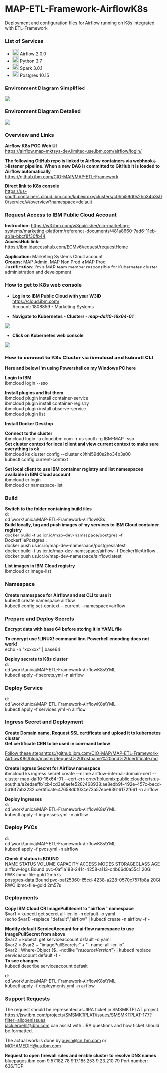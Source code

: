 # MAP-ETL-Framework-AirflowK8s
Deployment and configuration files for Airflow running on K8s integrated with ETL-Framework

### List of Services

 - <img src="https://miro.medium.com/max/1080/1*6jjSw8IqGbsPZp7L_43YyQ.png" height="20"> Airflow 2.0.0
 - <img src="https://i.stack.imgur.com/hRJou.gif" height="20"> Python 3.7
 - <img src="https://www.computing.co.uk/w-images/cc6f36ae-ffb1-4271-8847-725556046f5c/0/apachesparklogo-580x358.png" height="20"> Spark 3.0.1
 - <img src="https://upload.wikimedia.org/wikipedia/commons/2/29/Postgresql_elephant.svg" height="20"> Postgres 10.15

### Environment Diagram Simplified
<img src="https://github.ibm.com/CIO-MAP/MAP-ETL-Framework-AirflowK8s/blob/master/env_diagram_simplified.jpg">

### Environment Diagram Detailed
<img src="https://github.ibm.com/CIO-MAP/MAP-ETL-Framework-AirflowK8s/blob/master/env_diagram_detailed.jpg">

### Overview and Links

**Airflow K8s POC Web UI**\
https://airflow.map-mktsys-dev.limited-use.ibm.com/airflow/login/

**The following GitHub repo is linked to Airflow containers via webhook<->listener pipeline. When a new DAG is committed to GitHub it is loaded to Airflow automatically**\
https://github.ibm.com/CIO-MAP/MAP-ETL-Framework

**Direct link to K8s console**\
https://us-south.containers.cloud.ibm.com/kubeproxy/clusters/c0hhi59d0s2ho34b3s00/service/#/overview?namespace=default

### Request Access to IBM Public Cloud Account

**Instruction:** https://w3.ibm.com/w3publisher/cio-marketing-systems/marketing-platform/reference-documents/481a8660-7ad6-11eb-ab1a-bbcf8f30fb44 \
**AccessHub link:** https://ibm.idaccesshub.com/ECMv6/request/requestHome

**Application:** Marketing Systems Cloud account \
**Groups:** MAP Admin, MAP Non Prod и MAP Prod \
**Justification:** I'm a MAP team member responsible for Kubernetes cluster administration and development

### How to get to K8s web console

- **Log in to IBM Public Cloud with your W3ID**\
https://cloud.ibm.com/ \
Account: 1808859 - Marketing Systems

- **Navigate to Kubernetes - Clusters - _map-dal10-16x64-01_**
<img src="https://github.ibm.com/CIO-MAP/MAP-ETL-Framework-AirflowK8s/blob/master/docs/1_1.jpg">

- **Click on Kubernetes web console**
<img src="https://github.ibm.com/CIO-MAP/MAP-ETL-Framework-AirflowK8s/blob/master/docs/1_2.jpg">

### How to connect to K8s Cluster via ibmcloud and kubectl CLI

**Here and below I'm using Powershell on my Windows PC here**

**Login to IBM**\
ibmcloud login --sso

**Install plugins and list them**\
ibmcloud plugin install container-service \
ibmcloud plugin install container-registry \
ibmcloud plugin install observe-service \
ibmcloud plugin list

**Install Docker Desktop**

**Connect to the cluster**\
ibmcloud login -a cloud.ibm.com -r us-south -g IBM-MAP -sso \
**Set cluster context for local client and view current context to make sure everything is ok**\
ibmcloud ks cluster config --cluster c0hhi59d0s2ho34b3s00 \
kubectl config current-context

**Set local client to use IBM container registry and list namespaces available in IBM Cloud account**\
ibmcloud cr login\
ibmcloud cr namespace-list

### Build

**Switch to the folder containing build files**\
d: \
cd \work\unica\MAP-ETL-Framework-AirflowK8s \
**Build locally, tag and push images of my services to IBM Cloud container registry**\
docker build -t us.icr.io/map-dev-namespace/postgres -f DockerfilePostgres . \
docker push us.icr.io/map-dev-namespace/postgres:latest \
docker build -t us.icr.io/map-dev-namespace/airflow -f DockerfileAirflow . \
docker push us.icr.io/map-dev-namespace/airflow:latest

**List images in IBM Cloud registry**\
ibmcloud cr image-list

### Namespace

**Create namespace for Airflow and set CLI to use it**\
kubectl create namespace airflow \
kubectl config set-context --current --namespace=airflow

### Prepare and Deploy Secrets

**Encrypt data with base 64 before storing it in YAML file**

**To encrypt use !LINUX! command line. Powerhell encoding does not work!**\
echo -n "xxxxxx" | base64

**Deploy secrets to K8s cluster**\
d: \
cd \work\unica\MAP-ETL-Framework-AirflowK8s\YML \
kubectl apply -f secrets.yml -n airflow

### Deploy Service

d: \
cd \work\unica\MAP-ETL-Framework-AirflowK8s\YML \
kubectl apply -f services.yml -n airflow

### Ingress Secret and Deployment

**Create Domain name, Request SSL certificate and upload it to kubernetes cluster**\
**Get certificate CRN to be used in command below**

[Follow these steps](https://support.west-wind.com)https://github.ibm.com/CIO-MAP/MAP-ETL-Framework-AirflowK8s/blob/master/Request%20hostname%20and%20certificate.md

**Create Ingress Secret for Airflow namespace**\
ibmcloud ks ingress secret create --name airflow-internal-domain-cert --cluster map-dal10-16x64-01 --cert-crn crn:v1:bluemix:public:cloudcerts:us-south:a/a2edaeffb1cb4cd3a6aefe5282468938:ae8edb9f-492e-457c-becd-5d16f7ab3232:certificate:47658dbf034e73a57ebe93616172f661 -n airflow

**Deploy Ingresses**\
d: \
cd \work\unica\MAP-ETL-Framework-AirflowK8s\YML \
kubectl apply -f ingresses.yml -n airflow

### Deploy PVCs

d: \
cd \work\unica\MAP-ETL-Framework-AirflowK8s\YML \
kubectl apply -f pvcs.yml -n airflow

**Check if status is BOUND**\
NAME            STATUS   VOLUME                                     CAPACITY   ACCESS MODES   STORAGECLASS     AGE \
airflow-logs    Bound    pvc-0af1a188-2414-4258-a113-c4b66d0a55c1   20Gi       RWX            ibmc-file-gold   2m57s \
postgres-data   Bound    pvc-baf25360-65cd-4238-a228-0570c757fb8a   20Gi       RWO            ibmc-file-gold   2m57s

### Deployments

**Copy IBM Cloud CR ImagePullSecret to "airflow" namespace**\
$var1 = kubectl get secret all-icr-io -n default -o yaml \
(echo $var1) -replace "default","airflow" | kubectl create -n airflow -f -

**Modify default ServiceAccount for airflow namespace to use ImagePullSecret from above**\
$var2 = kubectl get serviceaccount default -o yaml \
$var2 = $var2 + "imagePullSecrets:" + "- name: all-icr-io" \
$var2 | Where-Object {$_ -notlike "*resourceVersion*"} | kubectl replace serviceaccount default -f - \
**To see changes** \
kubectl describe serviceaccount default

d: \
cd \work\unica\MAP-ETL-Framework-AirflowK8s\YML \
kubectl apply -f deployments.yml -n airflow

### Support Requests

The request should be represented as JIRA ticket in SMSMKTPLAT project. \
https://jsw.ibm.com/projects/SMSMKTPLAT/issues/SMSMKTPLAT-177?filter=allopenissues \
jackieroehl@ibm.com can assist with JIRA questions and how ticket should be formatted.

The actual work is done by xuyin@cn.ibm.com or MOHAMEDIH@us.ibm.com

**Request to open firewall rules and enable cluster to resolve DNS names**\
bluepages.ibm.com	9.57.182.78	 9.17.186.253  9.23.210.79   Port number: 636/TCP
